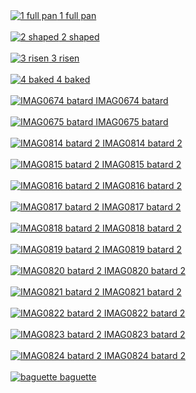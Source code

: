 <a href="1-full_pan.jpg">
    <img src="thumbs/1-full_pan.jpg" alt="1 full pan"/>
    1 full pan
    <br>
</a>
<br>
<a href="2-shaped.jpg">
    <img src="thumbs/2-shaped.jpg" alt="2 shaped"/>
    2 shaped
    <br>
</a>
<br>
<a href="3-risen.jpg">
    <img src="thumbs/3-risen.jpg" alt="3 risen"/>
    3 risen
    <br>
</a>
<br>
<a href="4-baked.jpg">
    <img src="thumbs/4-baked.jpg" alt="4 baked"/>
    4 baked
    <br>
</a>
<br>
<a href="IMAG0674-batard.jpg">
    <img src="thumbs/IMAG0674-batard.jpg" alt="IMAG0674 batard"/>
    IMAG0674 batard
    <br>
</a>
<br>
<a href="IMAG0675-batard.jpg">
    <img src="thumbs/IMAG0675-batard.jpg" alt="IMAG0675 batard"/>
    IMAG0675 batard
    <br>
</a>
<br>
<a href="IMAG0814-batard-2.jpg">
    <img src="thumbs/IMAG0814-batard-2.jpg" alt="IMAG0814 batard 2"/>
    IMAG0814 batard 2
    <br>
</a>
<br>
<a href="IMAG0815-batard-2.jpg">
    <img src="thumbs/IMAG0815-batard-2.jpg" alt="IMAG0815 batard 2"/>
    IMAG0815 batard 2
    <br>
</a>
<br>
<a href="IMAG0816-batard-2.jpg">
    <img src="thumbs/IMAG0816-batard-2.jpg" alt="IMAG0816 batard 2"/>
    IMAG0816 batard 2
    <br>
</a>
<br>
<a href="IMAG0817-batard-2.jpg">
    <img src="thumbs/IMAG0817-batard-2.jpg" alt="IMAG0817 batard 2"/>
    IMAG0817 batard 2
    <br>
</a>
<br>
<a href="IMAG0818-batard-2.jpg">
    <img src="thumbs/IMAG0818-batard-2.jpg" alt="IMAG0818 batard 2"/>
    IMAG0818 batard 2
    <br>
</a>
<br>
<a href="IMAG0819-batard-2.jpg">
    <img src="thumbs/IMAG0819-batard-2.jpg" alt="IMAG0819 batard 2"/>
    IMAG0819 batard 2
    <br>
</a>
<br>
<a href="IMAG0820-batard-2.jpg">
    <img src="thumbs/IMAG0820-batard-2.jpg" alt="IMAG0820 batard 2"/>
    IMAG0820 batard 2
    <br>
</a>
<br>
<a href="IMAG0821-batard-2.jpg">
    <img src="thumbs/IMAG0821-batard-2.jpg" alt="IMAG0821 batard 2"/>
    IMAG0821 batard 2
    <br>
</a>
<br>
<a href="IMAG0822-batard-2.jpg">
    <img src="thumbs/IMAG0822-batard-2.jpg" alt="IMAG0822 batard 2"/>
    IMAG0822 batard 2
    <br>
</a>
<br>
<a href="IMAG0823-batard-2.jpg">
    <img src="thumbs/IMAG0823-batard-2.jpg" alt="IMAG0823 batard 2"/>
    IMAG0823 batard 2
    <br>
</a>
<br>
<a href="IMAG0824-batard-2.jpg">
    <img src="thumbs/IMAG0824-batard-2.jpg" alt="IMAG0824 batard 2"/>
    IMAG0824 batard 2
    <br>
</a>
<br>
<a href="baguette.jpg">
    <img src="thumbs/baguette.jpg" alt="baguette"/>
    baguette
    <br>
</a>
<br>

